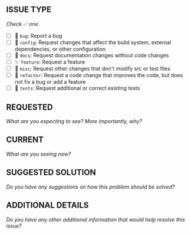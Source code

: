 ## ISSUE TYPE

_Check ✅ one._

- [ ] 🐛 `bug`: Report a bug
- [ ] 👷 `config`: Request changes that affect the build system, external
      dependencies, or other configuration
- [ ] 📖 `docs`: Request documentation changes without code changes
- [ ] ✨ `feature`: Request a feature
- [ ] 📝 `misc`: Request other changes that don't modify src or test files
- [ ] 🚀 `refactor`: Request a code change that improves the code, but does not
      fix a bug or add a feature
- [ ] 🚨 `tests`: Request additional or correct existing tests

## REQUESTED

_What are you expecting to see? More importantly, why?_

## CURRENT

_What are you seeing now?_

## SUGGESTED SOLUTION

_Do you have any suggestions on how this problem should be solved?_

## ADDITIONAL DETAILS

_Do you have any other additional information that would help resolve this
issue?_
